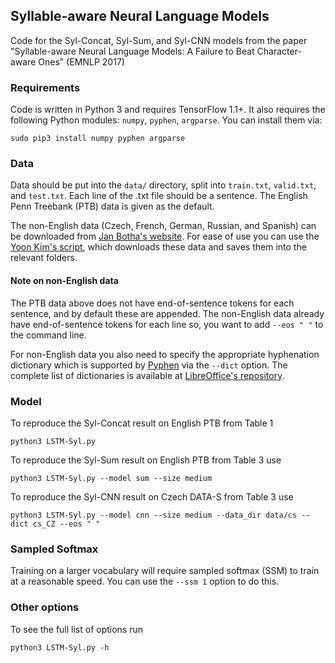 ## Syllable-aware Neural Language Models
Code for the Syl-Concat, Syl-Sum, and Syl-CNN models from the paper "Syllable-aware Neural Language Models: A Failure to Beat Character-aware Ones" (EMNLP 2017)

### Requirements
Code is written in Python 3 and requires TensorFlow 1.1+. It also requires the following Python modules: `numpy`, `pyphen`, `argparse`. You can install them via:
```
sudo pip3 install numpy pyphen argparse
```

### Data
Data should be put into the `data/` directory, split into `train.txt`, `valid.txt`, and `test.txt`. Each line of the .txt file should be a sentence. The English Penn Treebank (PTB) data is given as the default.

The non-English data (Czech, French, German, Russian, and Spanish) can be downloaded from [Jan Botha's website](https://bothameister.github.io). For ease of use you can use the [Yoon Kim's script](https://github.com/yoonkim/lstm-char-cnn/blob/master/get_data.sh), which downloads these data and saves them into the relevant folders.

#### Note on non-English data
The PTB data above does not have end-of-sentence tokens for each sentence, and by default these are
appended. The non-English data already have end-of-sentence tokens for each line so, you want to add
`--eos " "` to the command line. 

For non-English data you also need to specify the appropriate hyphenation dictionary which is supported by [Pyphen](http://pyphen.org) via the `--dict` option. The complete list of dictionaries is available at [LibreOffice's repository](https://cgit.freedesktop.org/libreoffice/dictionaries/tree/).

### Model
To reproduce the Syl-Concat result on English PTB from Table 1
```
python3 LSTM-Syl.py
```
To reproduce the Syl-Sum result on English PTB from Table 3 use
```
python3 LSTM-Syl.py --model sum --size medium
```
To reproduce the Syl-CNN result on Czech DATA-S from Table 3 use
```
python3 LSTM-Syl.py --model cnn --size medium --data_dir data/cs --dict cs_CZ --eos " "
```

### Sampled Softmax
Training on a larger vocabulary will require sampled softmax (SSM) to train at a reasonable speed. You can use the `--ssm 1` option to do this.

### Other options
To see the full list of options run
```
python3 LSTM-Syl.py -h
```
